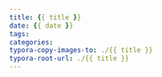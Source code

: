 ```yaml
---
title: {{ title }}
date: {{ date }}
tags:
categories:
typora-copy-images-to: ./{{ title }}
typora-root-url: ./{{ title }}
---
```

